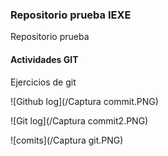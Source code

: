 ### Repositorio prueba IEXE 

Repositorio prueba 

#### Actividades GIT 

Ejercicios de git

![Github log](/Captura commit.PNG)

![Git log](/Captura commit2.PNG)

![comits](/Captura git.PNG)
